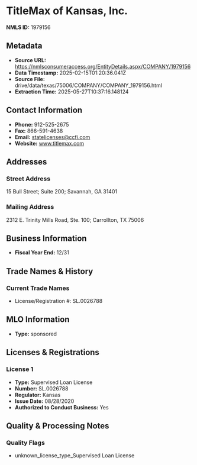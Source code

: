 # TitleMax of Kansas, Inc.

**NMLS ID:** 1979156

## Metadata
- **Source URL:** https://nmlsconsumeraccess.org/EntityDetails.aspx/COMPANY/1979156
- **Data Timestamp:** 2025-02-15T01:20:36.041Z
- **Source File:** drive/data/texas/75006/COMPANY/COMPANY_1979156.html
- **Extraction Time:** 2025-05-27T10:37:16.148124

## Contact Information
- **Phone:** 912-525-2675
- **Fax:** 866-591-4638
- **Email:** statelicenses@ccfi.com
- **Website:** www.titlemax.com

## Addresses
### Street Address
15 Bull Street; Suite 200; Savannah, GA 31401

### Mailing Address
2312 E. Trinity Mills Road, Ste. 100; Carrollton, TX 75006

## Business Information
- **Fiscal Year End:** 12/31

## Trade Names & History
### Current Trade Names
- License/Registration #: SL.0026788

## MLO Information
- **Type:** sponsored

## Licenses & Registrations

### License 1
- **Type:** Supervised Loan License
- **Number:** SL.0026788
- **Regulator:** Kansas
- **Issue Date:** 08/28/2020
- **Authorized to Conduct Business:** Yes

## Quality & Processing Notes
### Quality Flags
- unknown_license_type_Supervised Loan License
